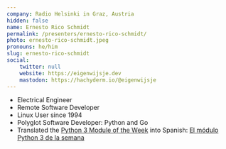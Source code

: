 ```yaml
---
company: Radio Helsinki in Graz, Austria
hidden: false
name: Ernesto Rico Schmidt
permalink: /presenters/ernesto-rico-schmidt/
photo: ernesto-rico-schmidt.jpeg
pronouns: he/him
slug: ernesto-rico-schmidt
social:
    twitter: null
    website: https://eigenwijsje.dev
    mastodon: https://hachyderm.io/@eigenwijsje
---
```


- Electrical Engineer
- Remote Software Developer
- Linux User since 1994
- Polyglot Software Developer: Python and Go
- Translated the [Python 3 Module of the Week](https://pymotw.com/3/) into Spanish: [El módulo Python 3 de la semana](https://rico-schmidt.name/pymotw-3/)
